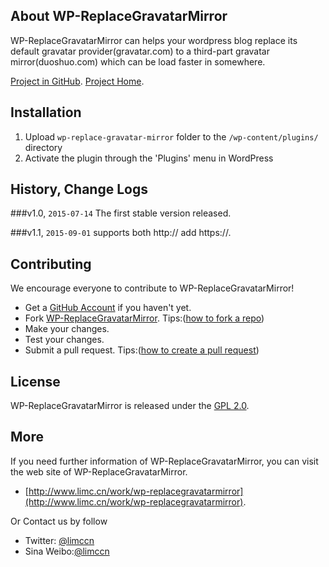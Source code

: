 ## About WP-ReplaceGravatarMirror

WP-ReplaceGravatarMirror can helps your wordpress blog replace its default gravatar provider(gravatar.com) to a third-part gravatar mirror(duoshuo.com) which can be load faster in somewhere.

[Project in GitHub](https://github.com/limccn/WP-ReplaceGravatarMirror).
[Project Home](http://www.limc.cn/work/wp-replacegravatarmirror).


## Installation

1. Upload `wp-replace-gravatar-mirror` folder to the `/wp-content/plugins/` directory
2. Activate the plugin through the 'Plugins' menu in WordPress

## History, Change Logs
###v1.0, `2015-07-14`
The first stable version released.

###v1.1, `2015-09-01`
supports both http:// add https://.

## Contributing
We encourage everyone to contribute to WP-ReplaceGravatarMirror!

- Get a [GitHub Account](https://github.com/signup/free) if you haven't yet.
- Fork [WP-ReplaceGravatarMirror](https://github.com/limccn/WP-ReplaceGravatarMirror.git). Tips:([how to fork a repo](https://help.github.com/articles/fork-a-repo))
- Make your changes.
- Test your changes. 
- Submit a pull request. Tips:([how to create a pull request](https://help.github.com/articles/fork-a-repo)) 

## License
WP-ReplaceGravatarMirror is released under the [GPL 2.0](http://opensource.org/licenses/gpl-2.0.php).

## More

If you need further information of WP-ReplaceGravatarMirror, you can visit the web site of WP-ReplaceGravatarMirror.

- [http://www.limc.cn/work/wp-replacegravatarmirror](http://www.limc.cn/work/wp-replacegravatarmirror).

Or Contact us by follow

- Twitter: [@limccn](https://twitter.com/limccn)
- Sina Weibo:[@limccn](http://weibo.com/limccn)

